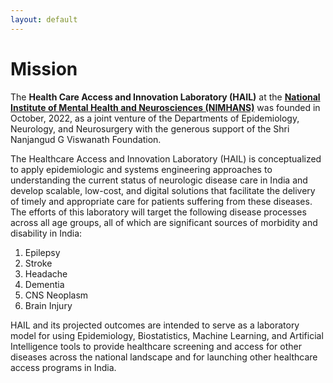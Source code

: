 ```yaml
---
layout: default
---
```


# Mission

The **Health Care Access and Innovation Laboratory (HAIL)** at the **[National Institute of Mental Health and Neurosciences (NIMHANS)](https://nimhans.ac.in/)** was founded in October, 2022, as a joint venture of the Departments of Epidemiology, Neurology, and Neurosurgery with the generous support of the Shri Nanjangud G Viswanath Foundation. 

The Healthcare Access and Innovation Laboratory (HAIL) is conceptualized to apply epidemiologic and systems engineering approaches to understanding the current status of neurologic disease care in India and develop scalable, low-cost, and digital solutions that facilitate the delivery of timely and appropriate care for patients suffering from these diseases. The efforts of this laboratory will target the following disease processes across all age groups, all of which are significant sources of morbidity and disability in India:

1.	Epilepsy 
2.	Stroke
3.	Headache 
4.	Dementia
5.	CNS Neoplasm
6.	Brain Injury

HAIL and its projected outcomes are intended to serve as a laboratory model for using Epidemiology, Biostatistics, Machine Learning, and Artificial Intelligence tools to provide healthcare screening and access for other diseases across the national landscape and for launching other healthcare access programs in India.
